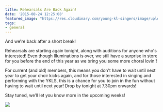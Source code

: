 ```yaml
---
title: Rehearsals Are Back Again!
date: '2015-08-24 12:25:08'
featured_image: "https://res.cloudinary.com/young-kl-singers/image/upload/c_crop,h_1152,w_2048,x_0,y_30/v1521367609/YKLS_Auditions_Period_Banner.jpg"
tags:
- general
---
```


And we're back after a short break!

Rehearsals are starting again tonight, along with auditions for anyone who's interested! Even though Illuminations is over, we still have a surprise in store for you before the end of this year as we bring you some more choral lovin'!

For current (and old) members, this means you don't have to wait until next year to get your choir kicks again, and for those interested in singing and performing with the YKLS, this is a chance for you to join in the fun without having to wait until next year! Drop by tonight at 7.30pm onwards!

Stay tuned, we'll let you know more in the upcoming weeks!

![](https://res.cloudinary.com/young-kl-singers/image/upload/v1520512464/YKLS_Audition_Illuminations_Group_150824.jpg)
